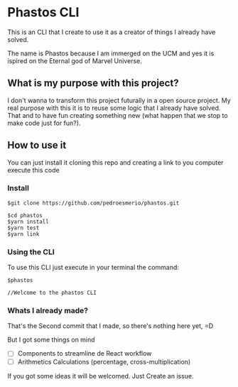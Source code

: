 # Phastos CLI

This is an CLI that I create to use it as a creator of things I already have solved.

The name is Phastos because I am immerged on the UCM and yes it is ispired on the Eternal god of Marvel Universe.

## What is my purpose with this project?

I don't wanna to transform this project futurally in a open source project. My real purpose with this it is to reuse some logic that I already have solved. That and to have fun creating something new (what happen that we stop to make code just for fun?).

## How to use it
You can just install it cloning this repo and creating a link to you computer execute this code

### Install
```shell
$git clone https://github.com/pedroesmerio/phastos.git
```

```shell
$cd phastos
$yarn install
$yarn test
$yarn link
```
### Using the CLI

To use this CLI just execute in your terminal the command:

```shell
$phastos

//Welcome to the phastos CLI
```
### Whats I already made?

That's the Second commit that I made, so there's nothing here yet, =D 

But I got some things on mind

- [ ] Components to streamline de React workflow
- [ ] Arithmetics Calculations (percentage, cross-multiplication)

If you got some ideas it will be welcomed. Just Create an issue.
